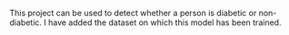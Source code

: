 This project can be used to detect whether a person is diabetic or non-diabetic.
I have added the dataset on which this model has been trained.
